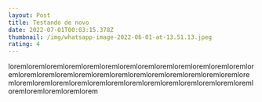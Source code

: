 ```yaml
---
layout: Post
title: Testando de novo
date: 2022-07-01T00:03:15.378Z
thumbnail: /img/whatsapp-image-2022-06-01-at-13.51.13.jpeg
rating: 4
---
```

 loremloremloremloremloremloremloremloremloremloremloremloremloremloremloremloremloremloremloremloremloremloremloremloremloremloremloremloremloremloremloremloremloremloremloremloremloremloremloremloremloremloremloremloremlorem